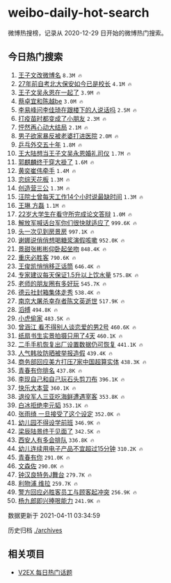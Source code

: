 # weibo-daily-hot-search

微博热搜榜，记录从 2020-12-29 日开始的微博热门搜索。

## 今日热门搜索

<!-- BEGIN -->

1. [王子文改微博名](https://s.weibo.com/weibo?q=%23%E7%8E%8B%E5%AD%90%E6%96%87%E6%94%B9%E5%BE%AE%E5%8D%9A%E5%90%8D%23&Refer=top) `8.3M 🔥`
1. [27年前自考北大保安如今已是校长](https://s.weibo.com/weibo?q=%2327%E5%B9%B4%E5%89%8D%E8%87%AA%E8%80%83%E5%8C%97%E5%A4%A7%E4%BF%9D%E5%AE%89%E5%A6%82%E4%BB%8A%E5%B7%B2%E6%98%AF%E6%A0%A1%E9%95%BF%23&Refer=top) `4.1M 🔥`
1. [王子文吴永恩在一起了](https://s.weibo.com/weibo?q=%E7%8E%8B%E5%AD%90%E6%96%87%E5%90%B4%E6%B0%B8%E6%81%A9%E5%9C%A8%E4%B8%80%E8%B5%B7%E4%BA%86&Refer=top) `3.9M 🔥`
1. [蔡卓宜和陈越be](https://s.weibo.com/weibo?q=%23%E8%94%A1%E5%8D%93%E5%AE%9C%E5%92%8C%E9%99%88%E8%B6%8Abe%23&Refer=top) `3.0M 🔥`
1. [李易峰问李佳琦在跟楼下的人说话吗](https://s.weibo.com/weibo?q=%23%E6%9D%8E%E6%98%93%E5%B3%B0%E9%97%AE%E6%9D%8E%E4%BD%B3%E7%90%A6%E5%9C%A8%E8%B7%9F%E6%A5%BC%E4%B8%8B%E7%9A%84%E4%BA%BA%E8%AF%B4%E8%AF%9D%E5%90%97%23&Refer=top) `2.5M 🔥`
1. [打疫苗时都变成了小朋友](https://s.weibo.com/weibo?q=%23%E6%89%93%E7%96%AB%E8%8B%97%E6%97%B6%E9%83%BD%E5%8F%98%E6%88%90%E4%BA%86%E5%B0%8F%E6%9C%8B%E5%8F%8B%23&Refer=top) `2.3M 🔥`
1. [怦然再心动大结局](https://s.weibo.com/weibo?q=%E6%80%A6%E7%84%B6%E5%86%8D%E5%BF%83%E5%8A%A8%E5%A4%A7%E7%BB%93%E5%B1%80&Refer=top) `2.1M 🔥`
1. [男子欲家暴反被老婆打进医院](https://s.weibo.com/weibo?q=%23%E7%94%B7%E5%AD%90%E6%AC%B2%E5%AE%B6%E6%9A%B4%E5%8F%8D%E8%A2%AB%E8%80%81%E5%A9%86%E6%89%93%E8%BF%9B%E5%8C%BB%E9%99%A2%23&Refer=top) `2.0M 🔥`
1. [乒乓外交五十年](https://s.weibo.com/weibo?q=%23%E4%B9%92%E4%B9%93%E5%A4%96%E4%BA%A4%E4%BA%94%E5%8D%81%E5%B9%B4%23&Refer=top) `1.8M 🔥`
1. [王大陆想当王子文吴永恩婚礼司仪](https://s.weibo.com/weibo?q=%E7%8E%8B%E5%A4%A7%E9%99%86%E6%83%B3%E5%BD%93%E7%8E%8B%E5%AD%90%E6%96%87%E5%90%B4%E6%B0%B8%E6%81%A9%E5%A9%9A%E7%A4%BC%E5%8F%B8%E4%BB%AA&Refer=top) `1.7M 🔥`
1. [郭麒麟终于穿大褂了](https://s.weibo.com/weibo?q=%23%E9%83%AD%E9%BA%92%E9%BA%9F%E7%BB%88%E4%BA%8E%E7%A9%BF%E5%A4%A7%E8%A4%82%E4%BA%86%23&Refer=top) `1.6M 🔥`
1. [黄奕崔伟牵手](https://s.weibo.com/weibo?q=%E9%BB%84%E5%A5%95%E5%B4%94%E4%BC%9F%E7%89%B5%E6%89%8B&Refer=top) `1.4M 🔥`
1. [恋综天花板](https://s.weibo.com/weibo?q=%E6%81%8B%E7%BB%BC%E5%A4%A9%E8%8A%B1%E6%9D%BF&Refer=top) `1.3M 🔥`
1. [创造营三公](https://s.weibo.com/weibo?q=%E5%88%9B%E9%80%A0%E8%90%A5%E4%B8%89%E5%85%AC&Refer=top) `1.3M 🔥`
1. [汪院士曾每天工作14个小时说最缺时间](https://s.weibo.com/weibo?q=%23%E6%B1%AA%E9%99%A2%E5%A3%AB%E6%9B%BE%E6%AF%8F%E5%A4%A9%E5%B7%A5%E4%BD%9C14%E4%B8%AA%E5%B0%8F%E6%97%B6%E8%AF%B4%E6%9C%80%E7%BC%BA%E6%97%B6%E9%97%B4%23&Refer=top) `1.3M 🔥`
1. [王琳 方磊](https://s.weibo.com/weibo?q=%E7%8E%8B%E7%90%B3%20%E6%96%B9%E7%A3%8A&Refer=top) `1.1M 🔥`
1. [22岁大学生在看守所完成论文答辩](https://s.weibo.com/weibo?q=%2322%E5%B2%81%E5%A4%A7%E5%AD%A6%E7%94%9F%E5%9C%A8%E7%9C%8B%E5%AE%88%E6%89%80%E5%AE%8C%E6%88%90%E8%AE%BA%E6%96%87%E7%AD%94%E8%BE%A9%23&Refer=top) `1.0M 🔥`
1. [解放军喊话台军你们很快就适应了](https://s.weibo.com/weibo?q=%23%E8%A7%A3%E6%94%BE%E5%86%9B%E5%96%8A%E8%AF%9D%E5%8F%B0%E5%86%9B%E4%BD%A0%E4%BB%AC%E5%BE%88%E5%BF%AB%E5%B0%B1%E9%80%82%E5%BA%94%E4%BA%86%23&Refer=top) `999.6K 🔥`
1. [头一次见到房景房](https://s.weibo.com/weibo?q=%23%E5%A4%B4%E4%B8%80%E6%AC%A1%E8%A7%81%E5%88%B0%E6%88%BF%E6%99%AF%E6%88%BF%23&Refer=top) `997.1K 🔥`
1. [谢娜说俏俏想喝糖浆演假咳嗽](https://s.weibo.com/weibo?q=%23%E8%B0%A2%E5%A8%9C%E8%AF%B4%E4%BF%8F%E4%BF%8F%E6%83%B3%E5%96%9D%E7%B3%96%E6%B5%86%E6%BC%94%E5%81%87%E5%92%B3%E5%97%BD%23&Refer=top) `952.0K 🔥`
1. [景甜张彬彬仰卧起坐吻](https://s.weibo.com/weibo?q=%23%E6%99%AF%E7%94%9C%E5%BC%A0%E5%BD%AC%E5%BD%AC%E4%BB%B0%E5%8D%A7%E8%B5%B7%E5%9D%90%E5%90%BB%23&Refer=top) `848.4K 🔥`
1. [重庆必胜客](https://s.weibo.com/weibo?q=%E9%87%8D%E5%BA%86%E5%BF%85%E8%83%9C%E5%AE%A2&Refer=top) `790.6K 🔥`
1. [王俊凯悄悄移正话筒](https://s.weibo.com/weibo?q=%23%E7%8E%8B%E4%BF%8A%E5%87%AF%E6%82%84%E6%82%84%E7%A7%BB%E6%AD%A3%E8%AF%9D%E7%AD%92%23&Refer=top) `646.4K 🔥`
1. [专家建议每天保证1.5升以上饮水量](https://s.weibo.com/weibo?q=%23%E4%B8%93%E5%AE%B6%E5%BB%BA%E8%AE%AE%E6%AF%8F%E5%A4%A9%E4%BF%9D%E8%AF%811.5%E5%8D%87%E4%BB%A5%E4%B8%8A%E9%A5%AE%E6%B0%B4%E9%87%8F%23&Refer=top) `575.8K 🔥`
1. [老师的朋友圈有多好玩](https://s.weibo.com/weibo?q=%23%E8%80%81%E5%B8%88%E7%9A%84%E6%9C%8B%E5%8F%8B%E5%9C%88%E6%9C%89%E5%A4%9A%E5%A5%BD%E7%8E%A9%23&Refer=top) `545.7K 🔥`
1. [德云社封箱集体走秀](https://s.weibo.com/weibo?q=%23%E5%BE%B7%E4%BA%91%E7%A4%BE%E5%B0%81%E7%AE%B1%E9%9B%86%E4%BD%93%E8%B5%B0%E7%A7%80%23&Refer=top) `538.4K 🔥`
1. [南京大屠杀幸存者陈文英逝世](https://s.weibo.com/weibo?q=%23%E5%8D%97%E4%BA%AC%E5%A4%A7%E5%B1%A0%E6%9D%80%E5%B9%B8%E5%AD%98%E8%80%85%E9%99%88%E6%96%87%E8%8B%B1%E9%80%9D%E4%B8%96%23&Refer=top) `517.9K 🔥`
1. [滔搏](https://s.weibo.com/weibo?q=%E6%BB%94%E6%90%8F&Refer=top) `494.8K 🔥`
1. [小虎偷家](https://s.weibo.com/weibo?q=%E5%B0%8F%E8%99%8E%E5%81%B7%E5%AE%B6&Refer=top) `483.5K 🔥`
1. [曾涵江 看不得别人谈恋爱的男2号](https://s.weibo.com/weibo?q=%E6%9B%BE%E6%B6%B5%E6%B1%9F%20%E7%9C%8B%E4%B8%8D%E5%BE%97%E5%88%AB%E4%BA%BA%E8%B0%88%E6%81%8B%E7%88%B1%E7%9A%84%E7%94%B72%E5%8F%B7&Refer=top) `460.6K 🔥`
1. [纸扇书生实景拍摄只用了4天](https://s.weibo.com/weibo?q=%23%E7%BA%B8%E6%89%87%E4%B9%A6%E7%94%9F%E5%AE%9E%E6%99%AF%E6%8B%8D%E6%91%84%E5%8F%AA%E7%94%A8%E4%BA%864%E5%A4%A9%23&Refer=top) `460.1K 🔥`
1. [二手手机恢复出厂设置数据仍可恢复](https://s.weibo.com/weibo?q=%23%E4%BA%8C%E6%89%8B%E6%89%8B%E6%9C%BA%E6%81%A2%E5%A4%8D%E5%87%BA%E5%8E%82%E8%AE%BE%E7%BD%AE%E6%95%B0%E6%8D%AE%E4%BB%8D%E5%8F%AF%E6%81%A2%E5%A4%8D%23&Refer=top) `441.1K 🔥`
1. [人气韩妆防晒被举报造假](https://s.weibo.com/weibo?q=%23%E4%BA%BA%E6%B0%94%E9%9F%A9%E5%A6%86%E9%98%B2%E6%99%92%E8%A2%AB%E4%B8%BE%E6%8A%A5%E9%80%A0%E5%81%87%23&Refer=top) `439.4K 🔥`
1. [商务部回应美方打压7家中国超算实体](https://s.weibo.com/weibo?q=%E5%95%86%E5%8A%A1%E9%83%A8%E5%9B%9E%E5%BA%94%E7%BE%8E%E6%96%B9%E6%89%93%E5%8E%8B7%E5%AE%B6%E4%B8%AD%E5%9B%BD%E8%B6%85%E7%AE%97%E5%AE%9E%E4%BD%93&Refer=top) `438.3K 🔥`
1. [青春有你排名](https://s.weibo.com/weibo?q=%23%E9%9D%92%E6%98%A5%E6%9C%89%E4%BD%A0%E6%8E%92%E5%90%8D%23&Refer=top) `437.8K 🔥`
1. [李现自己和自己玩石头剪刀布](https://s.weibo.com/weibo?q=%23%E6%9D%8E%E7%8E%B0%E8%87%AA%E5%B7%B1%E5%92%8C%E8%87%AA%E5%B7%B1%E7%8E%A9%E7%9F%B3%E5%A4%B4%E5%89%AA%E5%88%80%E5%B8%83%23&Refer=top) `396.1K 🔥`
1. [快乐大本营](https://s.weibo.com/weibo?q=%E5%BF%AB%E4%B9%90%E5%A4%A7%E6%9C%AC%E8%90%A5&Refer=top) `360.1K 🔥`
1. [退役军人三亚吃海鲜遭遇宰客](https://s.weibo.com/weibo?q=%23%E9%80%80%E5%BD%B9%E5%86%9B%E4%BA%BA%E4%B8%89%E4%BA%9A%E5%90%83%E6%B5%B7%E9%B2%9C%E9%81%AD%E9%81%87%E5%AE%B0%E5%AE%A2%23&Refer=top) `353.8K 🔥`
1. [白冰拒绝李元韬](https://s.weibo.com/weibo?q=%E7%99%BD%E5%86%B0%E6%8B%92%E7%BB%9D%E6%9D%8E%E5%85%83%E9%9F%AC&Refer=top) `353.1K 🔥`
1. [张雨绮 一旦接受了这个设定](https://s.weibo.com/weibo?q=%E5%BC%A0%E9%9B%A8%E7%BB%AE%20%E4%B8%80%E6%97%A6%E6%8E%A5%E5%8F%97%E4%BA%86%E8%BF%99%E4%B8%AA%E8%AE%BE%E5%AE%9A&Refer=top) `352.0K 🔥`
1. [幼儿园不得设学前班](https://s.weibo.com/weibo?q=%23%E5%B9%BC%E5%84%BF%E5%9B%AD%E4%B8%8D%E5%BE%97%E8%AE%BE%E5%AD%A6%E5%89%8D%E7%8F%AD%23&Refer=top) `346.9K 🔥`
1. [梁辰陆景终于见面了](https://s.weibo.com/weibo?q=%23%E6%A2%81%E8%BE%B0%E9%99%86%E6%99%AF%E7%BB%88%E4%BA%8E%E8%A7%81%E9%9D%A2%E4%BA%86%23&Refer=top) `342.5K 🔥`
1. [西安人有多会排队](https://s.weibo.com/weibo?q=%23%E8%A5%BF%E5%AE%89%E4%BA%BA%E6%9C%89%E5%A4%9A%E4%BC%9A%E6%8E%92%E9%98%9F%23&Refer=top) `336.8K 🔥`
1. [幼儿连续用电子产品不宜超过15分钟](https://s.weibo.com/weibo?q=%23%E5%B9%BC%E5%84%BF%E8%BF%9E%E7%BB%AD%E7%94%A8%E7%94%B5%E5%AD%90%E4%BA%A7%E5%93%81%E4%B8%8D%E5%AE%9C%E8%B6%85%E8%BF%8715%E5%88%86%E9%92%9F%23&Refer=top) `310.2K 🔥`
1. [青春有你](https://s.weibo.com/weibo?q=%E9%9D%92%E6%98%A5%E6%9C%89%E4%BD%A0&Refer=top) `291.0K 🔥`
1. [文森佐](https://s.weibo.com/weibo?q=%E6%96%87%E6%A3%AE%E4%BD%90&Refer=top) `290.0K 🔥`
1. [钟汉良特务J舞台](https://s.weibo.com/weibo?q=%23%E9%92%9F%E6%B1%89%E8%89%AF%E7%89%B9%E5%8A%A1J%E8%88%9E%E5%8F%B0%23&Refer=top) `279.7K 🔥`
1. [利物浦 维拉](https://s.weibo.com/weibo?q=%E5%88%A9%E7%89%A9%E6%B5%A6%20%E7%BB%B4%E6%8B%89&Refer=top) `259.7K 🔥`
1. [警方回应必胜客员工与顾客起冲突](https://s.weibo.com/weibo?q=%E8%AD%A6%E6%96%B9%E5%9B%9E%E5%BA%94%E5%BF%85%E8%83%9C%E5%AE%A2%E5%91%98%E5%B7%A5%E4%B8%8E%E9%A1%BE%E5%AE%A2%E8%B5%B7%E5%86%B2%E7%AA%81&Refer=top) `256.9K 🔥`
1. [杨九郎即兴捧哏能力](https://s.weibo.com/weibo?q=%E6%9D%A8%E4%B9%9D%E9%83%8E%E5%8D%B3%E5%85%B4%E6%8D%A7%E5%93%8F%E8%83%BD%E5%8A%9B&Refer=top) `241.9K 🔥`

数据更新于 2021-04-11 03:34:59

<!-- END -->

历史归档 [./archives](./archives)

## 相关项目

- [V2EX 每日热门话题](https://github.com/boojack/v2ex-daily-hot-topic)
